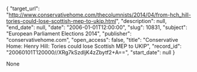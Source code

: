 {
  "target_url": "http://www.conservativehome.com/thecolumnists/2014/04/from-hch_hill-tories-could-lose-scottish-mep-to-ukip.html", 
  "description": null, 
  "end_date": null, 
  "date": "2006-01-01T12:00:00", 
  "slug": 10831, 
  "subject": "European Parliament Elections 2014", 
  "publisher": "conservativehome.com", 
  "open_access": false, 
  "title": "Conservative Home: Henry Hill: Tories could lose Scottish MEP to UKIP", 
  "record_id": "20060101T120000//XRg7kSzdljK4zZbytf2+A==", 
  "start_date": null
}

None